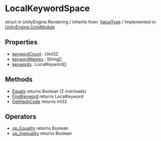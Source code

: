 # LocalKeywordSpace
struct in UnityEngine.Rendering
 / Inherits from: <a href="https://docs.unity3d.com/6000.0/Documentation/ScriptReference/ValueType.html">ValueType</a> / Implemented in: <a href="https://docs.unity3d.com/6000.0/Documentation/ScriptReference/UnityEngine.CoreModule.html">UnityEngine.CoreModule</a>

## Properties
- <a href="https://docs.unity3d.com/6000.0/Documentation/ScriptReference/LocalKeywordSpace-keywordCount.html">keywordCount</a> : UInt32
- <a href="https://docs.unity3d.com/6000.0/Documentation/ScriptReference/LocalKeywordSpace-keywordNames.html">keywordNames</a> : String[]
- <a href="https://docs.unity3d.com/6000.0/Documentation/ScriptReference/LocalKeywordSpace-keywords.html">keywords</a> : LocalKeyword[]

## Methods
- <a href="https://docs.unity3d.com/6000.0/Documentation/ScriptReference/LocalKeywordSpace.Equals.html">Equals</a> returns Boolean (2 overloads)
- <a href="https://docs.unity3d.com/6000.0/Documentation/ScriptReference/LocalKeywordSpace.FindKeyword.html">FindKeyword</a> returns LocalKeyword
- <a href="https://docs.unity3d.com/6000.0/Documentation/ScriptReference/LocalKeywordSpace.GetHashCode.html">GetHashCode</a> returns Int32

## Operators
- <a href="https://docs.unity3d.com/6000.0/Documentation/ScriptReference/LocalKeywordSpace.op_Equality.html">op_Equality</a> returns Boolean
- <a href="https://docs.unity3d.com/6000.0/Documentation/ScriptReference/LocalKeywordSpace.op_Inequality.html">op_Inequality</a> returns Boolean
